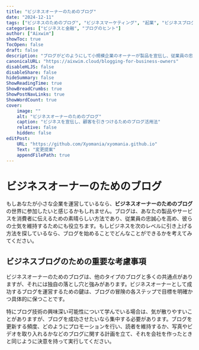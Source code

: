 ```yaml
---
title: "ビジネスオーナーのためのブログ"
date: "2024-12-11"
tags: ["ビジネスのためのブログ", "ビジネスマーケティング", "起業", "ビジネスブログのヒント"]
categories: ["ビジネスと金融", "ブログのヒント"]
author: ["Aixwim"]
showToc: true
TocOpen: false
draft: false
description: "ブログがどのようにして小規模企業のオーナーが製品を宣伝し、従業員の忠誠心を高め、ビジネスを次のレベルへと引き上げる手助けになるかを学びましょう。"
canonicalURL: "https://aixwim.cloud/blogging-for-business-owners"
disableHLJS: false
disableShare: false
hideSummary: false
ShowReadingTime: true
ShowBreadCrumbs: true
ShowPostNavLinks: true
ShowWordCount: true
cover:
    image: ""
    alt: "ビジネスオーナーのためのブログ"
    caption: "ビジネスを宣伝し、顧客を引きつけるためのブログ活用法"
    relative: false
    hidden: false
editPost:
    URL: "https://github.com/Xyomania/xyomania.github.io"
    Text: "変更提案"
    appendFilePath: true
---
```


# ビジネスオーナーのためのブログ

もしあなたが小さな企業を運営しているなら、**ビジネスオーナーのためのブログ**の世界に参加したいと感じるかもしれません。ブログは、あなたの製品やサービスを消費者に伝えるための素晴らしい方法であり、従業員の忠誠心を高め、彼らの士気を維持するためにも役立ちます。もしビジネスを次のレベルに引き上げる方法を探しているなら、ブログを始めることでどんなことができるかを考えてみてください。

## ビジネスブログのための重要な考慮事項

ビジネスオーナーのためのブログは、他のタイプのブログと多くの共通点がありますが、それには独自の落とし穴と強みがあります。ビジネスオーナーとして成功するブログを運営するための鍵は、ブログの冒険の各ステップで目標を明確かつ具体的に保つことです。

特にブログ技術の興味深い可能性について学んでいる場合は、気が散りやすいことがありますが、ブログを成功させたいなら集中する必要があります。ブログを更新する頻度、どのようにプロモーションを行い、読者を維持するか、写真やビデオを取り入れるかなどのブログに関する計画を立て、それを会社を作ったときと同じように決意を持って実行してください。
